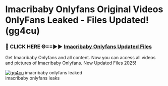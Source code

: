 # Imacribaby Onlyfans Original Videos 0nlyFans Leaked - Files Updated! (gg4cu)

<h3>🔴 CLICK HERE 🌐==►► <a href="https://tinyurl.com/x26r9saj" rel="nofollow">Imacribaby Onlyfans Updated Files</a></h3>

Get Imacribaby Onlyfans and all content. Now you can access all videos and pictures of Imacribaby Onlyfans. New Updated Files 2025!

[![gg4cu](https://i.imgur.com/LkgZPqh.gif)](https://tinyurl.com/x26r9saj)
imacribaby onlyfans leaked<br>
imacribaby onlyfans leaks